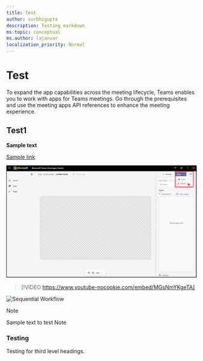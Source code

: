 ```yaml
---
title: Test
author: surbhigupta
description: Testing markdown 
ms.topic: conceptual
ms.author: lajanuar
localization_priority: Normal
---
```


# Test

To expand the app capabilities across the meeting lifecycle, Teams enables you to work with apps for Teams meetings. Go through the prerequisites and use the meeting apps API references to enhance the meeting experience.

## Test1

**Sample text**

[Sample link](teams-apps-in-meetings.md)

![Sample image](../assets/images/apps-in-meetings/build-a-scene.png)

> [!VIDEO https://www.youtube-nocookie.com/embed/MGsNmYKgeTA]

<img src="~/assets/images/bots/sequentialWorkflow.gif" alt="Sequential Workflow" width="400"/>

> [!NOTE]
> Sample text to test Note

### Testing

Testing for third level headings.


